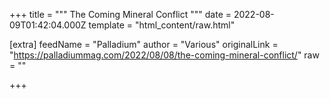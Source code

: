 
+++
title = """
The Coming Mineral Conflict
"""
date = 2022-08-09T01:42:04.000Z
template = "html_content/raw.html"

[extra]
feedName = "Palladium"
author = "Various"
originalLink = "https://palladiummag.com/2022/08/08/the-coming-mineral-conflict/"
raw = ""

+++

